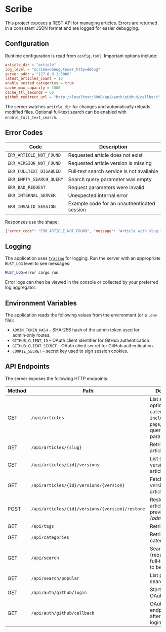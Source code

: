 # Scribe

This project exposes a REST API for managing articles. Errors are returned in a
consistent JSON format and are logged for easier debugging.

## Configuration

Runtime configuration is read from `config.toml`. Important options include:

```toml
article_dir = "article"
log_level = "scribe=debug,tower_http=debug"
server_addr = "127.0.0.1:3000"
latest_articles_count = 10
enable_nested_categories = true
cache_max_capacity = 1000
cache_ttl_seconds = 60
github_redirect_url = "http://localhost:3000/api/auth/github/callback"
```

The server watches `article_dir` for changes and automatically reloads
modified files. Optional full‑text search can be enabled with
`enable_full_text_search`.

## Error Codes

| Code | Description |
| --- | --- |
| `ERR_ARTICLE_NOT_FOUND` | Requested article does not exist |
| `ERR_VERSION_NOT_FOUND` | Requested article version is missing |
| `ERR_FULLTEXT_DISABLED` | Full‑text search service is not available |
| `ERR_EMPTY_SEARCH_QUERY` | Search query parameter was empty |
| `ERR_BAD_REQUEST` | Request parameters were invalid |
| `ERR_INTERNAL_SERVER` | Unexpected internal error |
| `ERR_INVALID_SESSION` | Example code for an unauthenticated session |

Responses use the shape:

```json
{"error_code": "ERR_ARTICLE_NOT_FOUND", "message": "Article with slug foo not found"}
```

## Logging

The application uses [`tracing`](https://crates.io/crates/tracing) for logging.
Run the server with an appropriate `RUST_LOG` level to see messages:

```bash
RUST_LOG=error cargo run
```

Error logs can then be viewed in the console or collected by your preferred log
aggregator.

## Environment Variables

The application reads the following values from the environment (or a `.env` file):

- `ADMIN_TOKEN_HASH` – SHA-256 hash of the admin token used for admin‑only routes.
- `GITHUB_CLIENT_ID` – OAuth client identifier for GitHub authentication.
- `GITHUB_CLIENT_SECRET` – OAuth client secret for GitHub authentication.
- `COOKIE_SECRET` – secret key used to sign session cookies.
 
## API Endpoints

The server exposes the following HTTP endpoints:

| Method | Path | Description |
| ------ | ---- | ----------- |
| GET | `/api/articles` | List articles with optional `tag`, `category`, `q`, `include_content`, `page`, and `limit` query parameters |
| GET | `/api/articles/{slug}` | Retrieve a single article by slug |
| GET | `/api/articles/{id}/versions` | List saved versions for an article |
| GET | `/api/articles/{id}/versions/{version}` | Fetch a specific version of an article |
| POST | `/api/articles/{id}/versions/{version}/restore` | Restore an article to a previous version *(admin only)* |
| GET | `/api/tags` | Retrieve all tags |
| GET | `/api/categories` | Retrieve all categories |
| GET | `/api/search` | Search articles (requires full‑text search to be enabled) |
| GET | `/api/search/popular` | List popular search queries |
| GET | `/api/auth/github/login` | Start GitHub OAuth login flow |
| GET | `/api/auth/github/callback` | OAuth callback endpoint used after GitHub login |


